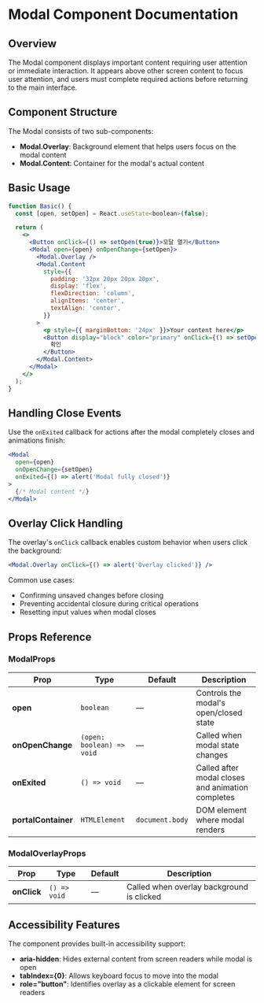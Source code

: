 # Modal Component Documentation

## Overview

The Modal component displays important content requiring user attention or immediate interaction. It appears above other screen content to focus user attention, and users must complete required actions before returning to the main interface.

## Component Structure

The Modal consists of two sub-components:
- **Modal.Overlay**: Background element that helps users focus on the modal content
- **Modal.Content**: Container for the modal's actual content

## Basic Usage

```jsx
function Basic() {
  const [open, setOpen] = React.useState<boolean>(false);

  return (
    <>
      <Button onClick={() => setOpen(true)}>모달 열기</Button>
      <Modal open={open} onOpenChange={setOpen}>
        <Modal.Overlay />
        <Modal.Content
          style={{
            padding: '32px 20px 20px 20px',
            display: 'flex',
            flexDirection: 'column',
            alignItems: 'center',
            textAlign: 'center',
          }}
        >
          <p style={{ marginBottom: '24px' }}>Your content here</p>
          <Button display="block" color="primary" onClick={() => setOpen(false)}>
            확인
          </Button>
        </Modal.Content>
      </Modal>
    </>
  );
}
```

## Handling Close Events

Use the `onExited` callback for actions after the modal completely closes and animations finish:

```jsx
<Modal
  open={open}
  onOpenChange={setOpen}
  onExited={() => alert('Modal fully closed')}
>
  {/* Modal content */}
</Modal>
```

## Overlay Click Handling

The overlay's `onClick` callback enables custom behavior when users click the background:

```jsx
<Modal.Overlay onClick={() => alert('Overlay clicked')} />
```

Common use cases:
- Confirming unsaved changes before closing
- Preventing accidental closure during critical operations
- Resetting input values when modal closes

## Props Reference

### ModalProps

| Prop | Type | Default | Description |
|------|------|---------|-------------|
| **open** | `boolean` | — | Controls the modal's open/closed state |
| **onOpenChange** | `(open: boolean) => void` | — | Called when modal state changes |
| **onExited** | `() => void` | — | Called after modal closes and animation completes |
| **portalContainer** | `HTMLElement` | `document.body` | DOM element where modal renders |

### ModalOverlayProps

| Prop | Type | Default | Description |
|------|------|---------|-------------|
| **onClick** | `() => void` | — | Called when overlay background is clicked |

## Accessibility Features

The component provides built-in accessibility support:

- **aria-hidden**: Hides external content from screen readers while modal is open
- **tabIndex={0}**: Allows keyboard focus to move into the modal
- **role="button"**: Identifies overlay as a clickable element for screen readers
